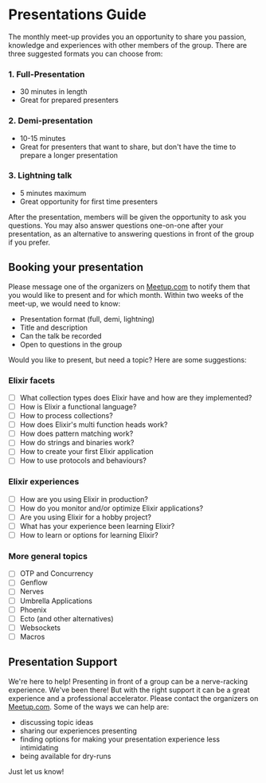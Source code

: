 # Presentations Guide

The monthly meet-up provides you an opportunity to share you passion, knowledge and experiences with other members of the group. There are three suggested formats you can choose from:

### 1. Full-Presentation

* 30 minutes in length
* Great for prepared presenters

### 2. Demi-presentation

* 10-15 minutes
* Great for presenters that want to share, but don't have the time to prepare a longer presentation

### 3. Lightning talk

* 5 minutes maximum
* Great opportunity for first time presenters

After the presentation, members will be given the opportunity to ask you questions. You may also answer questions one-on-one after your presentation, as an alternative to answering questions in front of the group if you prefer.

## Booking your presentation

Please message one of the organizers on [Meetup.com](https://www.meetup.com/montrealelixir/) to notify them that you would like to present and for which month. Within two weeks of the meet-up, we would need to know:

* Presentation format (full, demi, lightning)
* Title and description
* Can the talk be recorded
* Open to questions in the group

Would you like to present, but need a topic? Here are some suggestions:

### Elixir facets

- [ ] What collection types does Elixir have and how are they implemented?
- [ ] How is Elixir a functional language?
- [ ] How to process collections?
- [ ] How does Elixir's multi function heads work?
- [ ] How does pattern matching work?
- [ ] How do strings and binaries work?
- [ ] How to create your first Elixir application
- [ ] How to use protocols and behaviours?

### Elixir experiences

- [ ] How are you using Elixir in production?
- [ ] How do you monitor and/or optimize Elixir applications?
- [ ] Are you using Elixir for a hobby project?
- [ ] What has your experience been learning Elixir?
- [ ] How to learn or options for learning Elixir?

### More general topics

- [ ] OTP and Concurrency
- [ ] Genflow
- [ ] Nerves
- [ ] Umbrella Applications
- [ ] Phoenix
- [ ] Ecto (and other alternatives)
- [ ] Websockets
- [ ] Macros

## Presentation Support

We're here to help! Presenting in front of a group can be a nerve-racking experience. We've been there! But with the right support it can be a great experience and a professional accelerator. Please contact the organizers on [Meetup.com](https://www.meetup.com/montrealelixir/). Some of the ways we can help are:

* discussing topic ideas
* sharing our experiences presenting
* finding options for making your presentation experience less intimidating
* being available for dry-runs

Just let us know!
